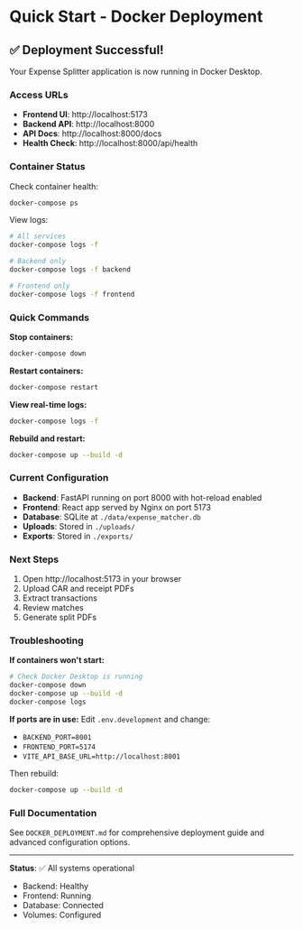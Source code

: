 # Quick Start - Docker Deployment

## ✅ Deployment Successful!

Your Expense Splitter application is now running in Docker Desktop.

### Access URLs

- **Frontend UI**: http://localhost:5173
- **Backend API**: http://localhost:8000
- **API Docs**: http://localhost:8000/docs
- **Health Check**: http://localhost:8000/api/health

### Container Status

Check container health:
```bash
docker-compose ps
```

View logs:
```bash
# All services
docker-compose logs -f

# Backend only
docker-compose logs -f backend

# Frontend only
docker-compose logs -f frontend
```

### Quick Commands

**Stop containers:**
```bash
docker-compose down
```

**Restart containers:**
```bash
docker-compose restart
```

**View real-time logs:**
```bash
docker-compose logs -f
```

**Rebuild and restart:**
```bash
docker-compose up --build -d
```

### Current Configuration

- **Backend**: FastAPI running on port 8000 with hot-reload enabled
- **Frontend**: React app served by Nginx on port 5173
- **Database**: SQLite at `./data/expense_matcher.db`
- **Uploads**: Stored in `./uploads/`
- **Exports**: Stored in `./exports/`

### Next Steps

1. Open http://localhost:5173 in your browser
2. Upload CAR and receipt PDFs
3. Extract transactions
4. Review matches
5. Generate split PDFs

### Troubleshooting

**If containers won't start:**
```bash
# Check Docker Desktop is running
docker-compose down
docker-compose up --build -d
docker-compose logs
```

**If ports are in use:**
Edit `.env.development` and change:
- `BACKEND_PORT=8001`
- `FRONTEND_PORT=5174`
- `VITE_API_BASE_URL=http://localhost:8001`

Then rebuild:
```bash
docker-compose up --build -d
```

### Full Documentation

See `DOCKER_DEPLOYMENT.md` for comprehensive deployment guide and advanced configuration options.

---

**Status**: ✅ All systems operational
- Backend: Healthy
- Frontend: Running
- Database: Connected
- Volumes: Configured
